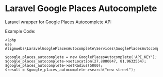 # Laravel Google Places Autocomplete
Laravel wrapper for Google Places Autocomplete API

Example Code:
```
<?php
use Alignwebs\LaravelGooglePlacesAutocomplete\Services\GooglePlacesAutocomplete;

$google_places_autocomplete = new GooglePlacesAutocomplete('API_KEY');
$google_places_autocomplete->setLocation(27.8880047, 81.9632554);
$google_places_autocomplete->setRadius(5000);
$result = $google_places_autocomplete->search("new street");
```
